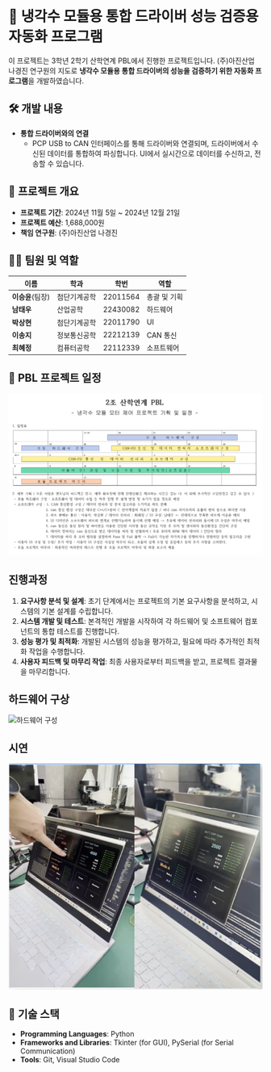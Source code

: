 # 🌟 냉각수 모듈용 통합 드라이버 성능 검증용 자동화 프로그램

이 프로젝트는 3학년 2학기 산학연계 PBL에서 진행한 프로젝트입니다. (주)아진산업 나경진 연구원의 지도로 **냉각수 모듈용 통합 드라이버의 성능을 검증하기 위한 자동화 프로그램**을 개발하였습니다. 

## 🛠 개발 내용
- **통합 드라이버와의 연결**
  - PCP USB to CAN 인터페이스를 통해 드라이버와 연결되며, 드라이버에서 수신된 데이터를 통합하여 파싱합니다. UI에서 실시간으로 데이터를 수신하고, 전송할 수 있습니다.

## 📌 프로젝트 개요
- **프로젝트 기간**: 2024년 11월 5일 ~ 2024년 12월 21일
- **프로젝트 예산**: 1,688,000원
- **책임 연구원**: (주)아진산업 나경진

## 👨‍💻 팀원 및 역할
| 이름      | 학과          | 학번      | 역할       |
|----------|--------------|----------|-----------|
| **이승윤**(팀장) | 첨단기계공학 | 22011564 | 총괄 및 기획  |
| **남태우**       | 산업공학      | 22430082 | 하드웨어       |
| **박상현**       | 첨단기계공학 | 22011790 | UI            |
| **이송지**       | 정보통신공학 | 22212139 | CAN 통신      |
| **최혜정**       | 컴퓨터공학    | 22112339 | 소프트웨어     |

## 📅 PBL 프로젝트 일정
![프로젝트 일정 계획](/PBL/일정표.png)

## 진행과정
1. **요구사항 분석 및 설계**: 초기 단계에서는 프로젝트의 기본 요구사항을 분석하고, 시스템의 기본 설계를 수립합니다.
2. **시스템 개발 및 테스트**: 본격적인 개발을 시작하여 각 하드웨어 및 소프트웨어 컴포넌트의 통합 테스트를 진행합니다.
3. **성능 평가 및 최적화**: 개발된 시스템의 성능을 평가하고, 필요에 따라 추가적인 최적화 작업을 수행합니다.
4. **사용자 피드백 및 마무리 작업**: 최종 사용자로부터 피드백을 받고, 프로젝트 결과물을 마무리합니다.

## 하드웨어 구상
![하드웨어 구성](/PBL/하드웨어구성.png)

## 시연
![시연 이미지](/PBL/시연.png)

## 🔧 기술 스택
- **Programming Languages**: Python
- **Frameworks and Libraries**: Tkinter (for GUI), PySerial (for Serial Communication)
- **Tools**: Git, Visual Studio Code

